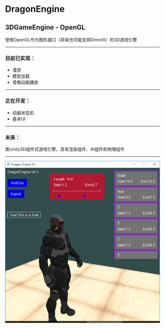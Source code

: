 # DragonEngine
## 3DGameEngine - OpenGL
使用OpenGL作为图形接口（将来也可能支持DirectX）的3D游戏引擎

---

### 目前已实现：
- 漫游
- 模型加载
- 骨骼动画播放

---

### 正在开发：
- 动画状态机
- 基本UI

---

### 未来：
类Unity3D组件式游戏引擎，具有渲染组件、AI组件和物理组件

---
![Engine](https://raw.githubusercontent.com/ZhangRuFu/DragonEngine/New_UI_Frame/Introduction/2017年4月26日.png)

